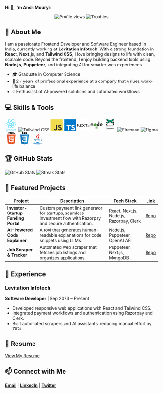 **Hi 👋, I'm Ansh Mourya**

<p align="center">
  <img src="https://komarev.com/ghpvc/?username=anshmourya&label=Profile%20views&color=0e75b6&style=flat" alt="Profile views" />
  <img src="https://github-profile-trophy.vercel.app/?username=anshmourya" alt="Trophies" />
</p>

## 🚀 About Me

I am a passionate Frontend Developer and Software Engineer based in India, currently working at **Levitation Infotech**. With a strong foundation in **React**, **Next.js**, and **Tailwind CSS**, I love bringing designs to life with clean, scalable code. Beyond the frontend, I enjoy building backend tools using **Node.js**, **Puppeteer**, and integrating AI for smarter web experiences.

* 🎓 Graduate in Computer Science
* 💼 2+ years of professional experience at a company that values work-life balance
* 💡 Enthusiast of AI-powered solutions and automated workflows

## 💻 Skills & Tools

<p align="left">
  <!-- Frontend -->
  <img src="https://raw.githubusercontent.com/devicons/devicon/master/icons/react/react-original-wordmark.svg" width="40" height="40" alt="React" title="React" />
  <img src="https://www.vectorlogo.zone/logos/tailwindcss/tailwindcss-icon.svg" width="40" height="40" alt="Tailwind CSS" title="Tailwind CSS" />
  <img src="https://raw.githubusercontent.com/devicons/devicon/master/icons/javascript/javascript-original.svg" width="40" height="40" alt="JavaScript" title="JavaScript" />
  <img src="https://raw.githubusercontent.com/devicons/devicon/master/icons/typescript/typescript-original.svg" width="40" height="40" alt="TypeScript" title="TypeScript" />
  <img src="https://raw.githubusercontent.com/devicons/devicon/master/icons/nextjs/nextjs-original-wordmark.svg" width="40" height="40" alt="Next.js" title="Next.js" />

  <!-- Backend & Tools -->

  <img src="https://raw.githubusercontent.com/devicons/devicon/master/icons/nodejs/nodejs-original-wordmark.svg" width="40" height="40" alt="Node.js" title="Node.js" />
  <img src="https://raw.githubusercontent.com/devicons/devicon/master/icons/puppeteer/puppeteer-original.svg" width="40" height="40" alt="Puppeteer" title="Puppeteer" />
  <img src="https://www.vectorlogo.zone/logos/firebase/firebase-icon.svg" width="40" height="40" alt="Firebase" title="Firebase" />
  <img src="https://www.vectorlogo.zone/logos/figma/figma-icon.svg" width="40" height="40" alt="Figma" title="Figma" />

  <!-- Other -->

  <img src="https://raw.githubusercontent.com/devicons/devicon/master/icons/html5/html5-original-wordmark.svg" width="40" height="40" alt="HTML5" title="HTML5" />
  <img src="https://raw.githubusercontent.com/devicons/devicon/master/icons/css3/css3-original-wordmark.svg" width="40" height="40" alt="CSS3" title="CSS3" />
  <img src="https://raw.githubusercontent.com/devicons/devicon/master/icons/java/java-original.svg" width="40" height="40" alt="Java" title="Java" />
</p>

## 🏆 GitHub Stats

<p align="left">
  <img src="https://github-readme-stats.vercel.app/api?username=anshmourya&show_icons=true&theme=radical&count_private=true" alt="GitHub Stats" />
  <img src="https://github-readme-streak-stats.herokuapp.com/?user=anshmourya&theme=radical" alt="Streak Stats" />
</p>

## 📂 Featured Projects

| Project                             | Description                                                                                                   | Tech Stack                               | Link                                                  |
| ----------------------------------- | ------------------------------------------------------------------------------------------------------------- | ---------------------------------------- | ----------------------------------------------------- |
| **Investor-Startup Funding Portal** | Custom payment link generator for startups; seamless investment flow with Razorpay and secure authentication. | React, Next.js, Node.js, Razorpay, Clerk | [Repo](https://github.com/anshmourya/investor-portal) |
| **AI-Powered Code Explainer**       | A tool that generates human-readable explanations for code snippets using LLMs.                               | Node.js, Puppeteer, OpenAI API           | [Repo](https://github.com/anshmourya/code-explainer)  |
| **Job Scraper & Tracker**           | Automated web scraper that fetches job listings and organizes applications.                                   | Puppeteer, Next.js, MongoDB              | [Repo](https://github.com/anshmourya/job-tracker)     |

## 📖 Experience

### Levitation Infotech

**Software Developer** | Sep 2023 – Present

* Developed responsive web applications with React and Tailwind CSS.
* Integrated payment workflows and authentication using Razorpay and Clerk.
* Built automated scrapers and AI assistants, reducing manual effort by 70%.

## 📄 Resume

[View My Resume](https://docs.google.com/document/d/1F4eukHgwxMPHLfG_Bt0L6I5dRaXO5gk48gY-i528qww)

## 📫 Connect with Me

<p align="left">
  <a href="mailto:anshmourya657@gmail.com"><strong>Email</strong></a> |
  <a href="https://linkedin.com/in/ansh-mourya-8504b122a" target="blank"><strong>LinkedIn</strong></a> |
  <a href="https://twitter.com/ansh__mourya" target="blank"><strong>Twitter</strong></a>
</p>
